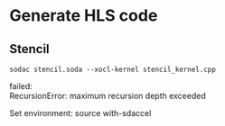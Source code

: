 # Generate HLS code
## Stencil
```
sodac stencil.soda --xocl-kernel stencil_kernel.cpp
```
failed:     
RecursionError: maximum recursion depth exceeded        



Set environment:
source with-sdaccel
